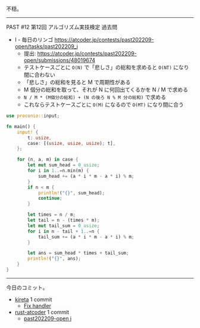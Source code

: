 不穏。

---

PAST #12 第12回 アルゴリズム実技検定 過去問

- I - 毎日のリンゴ
  <https://atcoder.jp/contests/past202209-open/tasks/past202209_i>
  - 提出: <https://atcoder.jp/contests/past202209-open/submissions/48019674>
  - テストケースごとに `O(N)` で「悲しさ」の総和を求めると `O(NT)` になり間に合わない
  - 「悲しさ」の総和を見ると M で周期性がある
  - M 個分の総和を取って、それが N に何回出てくるかを N / M で求める
  - `N / M * (M個分の総和) + (N の後ろ N % M 分の総和)` で求める
  - これならテストケースごとに `O(M)` になるので `O(MT)` になり間に合う

```rust
use proconio::input;

fn main() {
    input! {
        t: usize,
        case: [(usize, usize, usize); t],
    };

    for (n, a, m) in case {
        let mut sum_head = 0_usize;
        for i in 1..=n.min(m) {
            sum_head += (a * i * m - a * i) % m;
        }
        if n < m {
            println!("{}", sum_head);
            continue;
        }

        let times = n / m;
        let tail = n - (times * m);
        let mut tail_sum = 0_usize;
        for i in n - tail + 1..=n {
            tail_sum += (a * i * m - a * i) % m;
        }

        let ans = sum_head * times + tail_sum;
        println!("{}", ans);
    }
}
```

---

今日のコミット。

- [kireta](https://github.com/bouzuya/kireta) 1 commit
  - [Fix handler](https://github.com/bouzuya/kireta/commit/d657765f630dcf7e1d4f6f0ab76be89e7a54f58b)
- [rust-atcoder](https://github.com/bouzuya/rust-atcoder) 1 commit
  - [past202209-open i](https://github.com/bouzuya/rust-atcoder/commit/80fc40c02f3e224ef273a51483a0e665a5870224)

